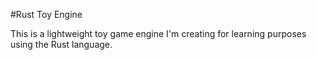 #Rust Toy Engine

This is a lightweight toy game engine I'm creating for learning purposes using the Rust language.